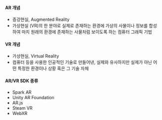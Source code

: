 #### AR 개념

- 증강현실, Augmented Reality
- 가상현실 (VR)의 한 분야로 실제로 존재하는 환경에 가상의 사물이나 정보를 합성하여 마치 원래의 환경에 존재하는 사물처럼 보이도록 하는 컴퓨터 그래픽 기법

#### VR 개념

- 가상현실, Virtual Reality
- 컴퓨터 등을 사용한 인공적인 기술로 만들어낸, 실제와 유사하지만 실제가 아닌 어떤 특정한 환경이나 상황 혹은 그 기술 자체

#### AR/VR SDK 종류

- Spark AR
- Unity AR Foundation
- AR.js
- Steam VR
- WebXR
